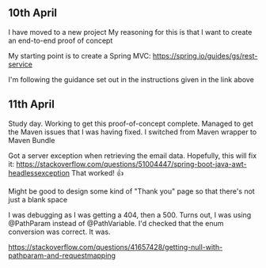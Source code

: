 ## 10th April

I have moved to a new project
My reasoning for this is that I want to create an end-to-end
proof of concept

My starting point is to create a Spring MVC:
https://spring.io/guides/gs/rest-service

I'm following the guidance set out in the instructions given
in the link above

## 11th April
Study day. Working to get this proof-of-concept complete.
Managed to get the Maven issues that I was having fixed.
I switched from Maven wrapper to Maven Bundle

Got a server exception when retrieving the email data.
Hopefully, this will fix it:
https://stackoverflow.com/questions/51004447/spring-boot-java-awt-headlessexception
That worked! :+1:

Might be good to design some kind of "Thank you" page so that there's not just a blank space

I was debugging as I was getting a 404, then a 500.
Turns out, I was using @PathParam instead of @PathVariable.
I'd checked that the enum conversion was correct. It was.

https://stackoverflow.com/questions/41657428/getting-null-with-pathparam-and-requestmapping